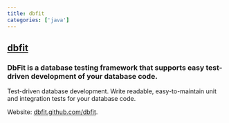 ```yaml
---
title: dbfit
categories: ['java']
---
```

## [dbfit](https://github.com/dbfit/dbfit)

### DbFit is a database testing framework that supports easy test-driven development of your database code.


Test-driven database development. Write readable, easy-to-maintain unit and integration tests for your database code.

Website: [dbfit.github.com/dbfit](http://dbfit.github.io/dbfit/).
